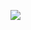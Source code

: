 ![](https://3881f3f3-a-ab15346e-s-sites.googlegroups.com/a/umich.edu/the-lauring-lab/lab-members/shawn%20website.png?attachauth=ANoY7crYwozgXeDsN5AuBAxDrZSTeqXTtQC1auUfWvCdTZk9UrHwWnHc--q3x_rGI8nE2kE8koLbdQF41Xg_VAYhaUE77aBjv9oWL5xU7LzIv_HkqNzHsSGJugmgGF_9ibQ-YmVzj3COtmqG7or1mZE-m8ckGKL6wsxUObYuWGFSfonK0-lSMQL0dxS_7L1HTNhYQmAcKj9pF2Z4NHZPrOpM3z95_ClLVVbeT_V23IQzJzaDiT313C8%3D&attredirects=0)